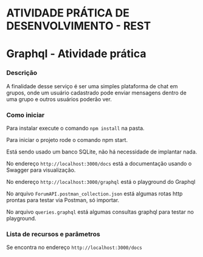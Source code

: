 # ATIVIDADE PRÁTICA DE DESENVOLVIMENTO - REST

# Graphql - Atividade prática

### Descrição

A finalidade desse serviço é ser uma simples plataforma de chat em grupos, onde um usuário cadastrado pode enviar mensagens dentro de uma grupo e outros usuários poderão ver.

### Como iniciar

Para instalar execute o comando `npm install` na pasta.

Para iniciar o projeto rode o comando npm start.

Está sendo usado um banco SQLite, não há necessidade de implantar nada.

No endereço `http://localhost:3000/docs` está a documentação usando o Swagger para visualização.

No endereço `http://localhost:3000/graphql` está o playground do Graphql

No arquivo `ForumAPI.postman_collection.json` está algumas rotas http prontas para testar via Postman, só importar.

No arquivo `queries.graphql` está algumas consultas graphql para testar no playground.

### Lista de recursos e parâmetros

Se encontra no endereço `http://localhost:3000/docs`
